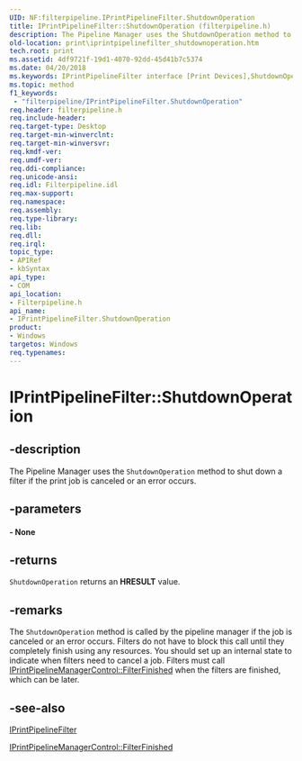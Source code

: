 ```yaml
---
UID: NF:filterpipeline.IPrintPipelineFilter.ShutdownOperation
title: IPrintPipelineFilter::ShutdownOperation (filterpipeline.h)
description: The Pipeline Manager uses the ShutdownOperation method to shut down a filter if the print job is canceled or an error occurs.
old-location: print\iprintpipelinefilter_shutdownoperation.htm
tech.root: print
ms.assetid: 4df9721f-19d1-4070-92dd-45d41b7c5374
ms.date: 04/20/2018
ms.keywords: IPrintPipelineFilter interface [Print Devices],ShutdownOperation method, IPrintPipelineFilter.ShutdownOperation, IPrintPipelineFilter::ShutdownOperation, ShutdownOperation, ShutdownOperation method [Print Devices], ShutdownOperation method [Print Devices],IPrintPipelineFilter interface, filterpipeline/IPrintPipelineFilter::ShutdownOperation, filterpipeline_5635f15b-3779-42ef-8b8d-3afeab1bab17.xml, print.iprintpipelinefilter_shutdownoperation
ms.topic: method
f1_keywords:
 - "filterpipeline/IPrintPipelineFilter.ShutdownOperation"
req.header: filterpipeline.h
req.include-header: 
req.target-type: Desktop
req.target-min-winverclnt: 
req.target-min-winversvr: 
req.kmdf-ver: 
req.umdf-ver: 
req.ddi-compliance: 
req.unicode-ansi: 
req.idl: Filterpipeline.idl
req.max-support: 
req.namespace: 
req.assembly: 
req.type-library: 
req.lib: 
req.dll: 
req.irql: 
topic_type:
- APIRef
- kbSyntax
api_type:
- COM
api_location:
- Filterpipeline.h
api_name:
- IPrintPipelineFilter.ShutdownOperation
product:
- Windows
targetos: Windows
req.typenames: 
---
```


# IPrintPipelineFilter::ShutdownOperation


## -description


The Pipeline Manager uses the <code>ShutdownOperation</code> method to shut down a filter if the print job is canceled or an error occurs.


## -parameters






#### - None


## -returns



<code>ShutdownOperation</code> returns an <b>HRESULT</b> value.




## -remarks



The <code>ShutdownOperation</code> method is called by the pipeline manager if the job is canceled or an error occurs. Filters do not have to block this call until they completely finish using any resources. You should set up an internal state to indicate when filters need to cancel a job. Filters must call <a href="https://docs.microsoft.com/windows-hardware/drivers/ddi/content/filterpipeline/nf-filterpipeline-iprintpipelinemanagercontrol-filterfinished">IPrintPipelineManagerControl::FilterFinished</a> when the filters are finished, which can be later.




## -see-also




<a href="https://docs.microsoft.com/windows-hardware/drivers/ddi/content/filterpipeline/nn-filterpipeline-iprintpipelinefilter">IPrintPipelineFilter</a>



<a href="https://docs.microsoft.com/windows-hardware/drivers/ddi/content/filterpipeline/nf-filterpipeline-iprintpipelinemanagercontrol-filterfinished">IPrintPipelineManagerControl::FilterFinished</a>
 

 

